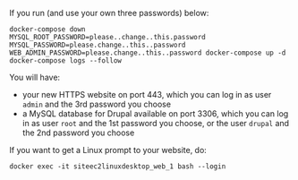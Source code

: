If you run (and use your own three passwords) below:

 ```
 docker-compose down
 MYSQL_ROOT_PASSWORD=please..change..this.password MYSQL_PASSWORD=please.change..this..password WEB_ADMIN_PASSWORD=please.change..this..password docker-compose up -d
 docker-compose logs --follow
 ```

You will have:
* your new HTTPS website on port 443, which you can log in as user `admin` and the 3rd password you choose
* a MySQL database for Drupal available on port 3306, which you can log in as user `root` and the 1st password you choose, or the user `drupal` and the 2nd password you choose

If you want to get a Linux prompt to your website, do:

```
docker exec -it siteec2linuxdesktop_web_1 bash --login
```
